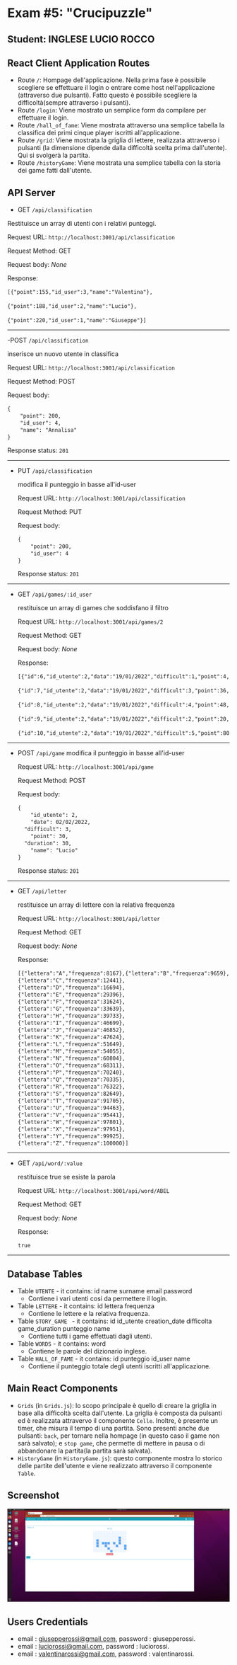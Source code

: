 # Exam #5: "Crucipuzzle"
## Student:  INGLESE LUCIO ROCCO


## React Client Application Routes

- Route `/`: Hompage dell'applicazione. Nella prima fase è possibile scegliere se effettuare il login o entrare come host nell'applicazione (attraverso due pulsanti). Fatto questo è possibile scegliere la difficoltà(sempre attraverso i pulsanti).
- Route `/login`: Viene mostrato un semplice form da compilare per effettuare il login.
- Route `/hall_of_fame`: Viene mostrata attraverso una semplice tabella la classifica dei primi cinque player iscritti all'applicazione.
- Route `/grid`: Viene mostrata la griglia di lettere, realizzata attraverso i pulsanti (la dimensione dipende dalla difficoltà scelta prima dall'utente). Qui si svolgerà la partita.
- Route `/historyGame`: Viene mostrata una semplice tabella con la storia dei game fatti dall'utente.

## API Server

- GET `/api/classification`

 Restituisce un array di utenti con i relativi punteggi.

  Request URL: `http://localhost:3001/api/classification`

  Request Method: GET

  Request body: _None_

  Response:

  ```
  [{"point":155,"id_user":3,"name":"Valentina"},

  {"point":188,"id_user":2,"name":"Lucio"},

  {"point":220,"id_user":1,"name":"Giuseppe"}]

  ```
* * * * * * * * * * * * * * * * * * * * * * * * * * * * * * 

  -POST `/api/classification`

  inserisce un nuovo utente in classifica

  Request URL: `http://localhost:3001/api/classification`

  Request Method: POST

  Request body:

  ```
  {
	  "point": 200,
	  "id_user": 4,
	  "name": "Annalisa"
  }
  ```

  Response status: `201 ` 

* * * * * * * * * * * * * * * * * * * * * * * * * * * * * * 

- PUT `/api/classification`

  modifica il punteggio in basse all'id-user

  Request URL: `http://localhost:3001/api/classification`

  Request Method: PUT

  Request body:

  ```
  {
	  "point": 200,
	  "id_user": 4
  }
  ```

  Response status: `201 ` 


* * * * * * * * * * * * * * * * * * * * * * * * * * * * * * 
- GET `/api/games/:id_user`

  restituisce un array di games che soddisfano il filtro

  Request URL: `http://localhost:3001/api/games/2`

  Request Method: GET

  Request body: _None_

  Response:

  ```
  [{"id":6,"id_utente":2,"data":"19/01/2022","difficult":1,"point":4,"duration":15},

  {"id":7,"id_utente":2,"data":"19/01/2022","difficult":3,"point":36,"duration":60},

  {"id":8,"id_utente":2,"data":"19/01/2022","difficult":4,"point":48,"duration":60},

  {"id":9,"id_utente":2,"data":"19/01/2022","difficult":2,"point":20,"duration":60},  

  {"id":10,"id_utente":2,"data":"19/01/2022","difficult":5,"point":80,"duration":60}]
  ```
* * * * * * * * * * * * * * * * * * * * * * * * * * * * * * 

- POST `/api/game`
  modifica il punteggio in basse all'id-user

  Request URL: `http://localhost:3001/api/game`

  Request Method: POST

  Request body:

  ```
  {
	  "id_utente": 2,
	  "date": 02/02/2022,
    "difficult": 3,
	  "point": 30,
    "duration": 30,
	  "name": "Lucio"
  }
  ```

  Response status: `201 `  

* * * * * * * * * * * * * * * * * * * * * * * * * * * * * * 

- GET `/api/letter`

  restituisce un array di lettere con la relativa frequenza 

  Request URL: `http://localhost:3001/api/letter`

  Request Method: GET

  Request body: _None_

  Response:
  ```
  [{"lettera":"A","frequenza":8167},{"lettera":"B","frequenza":9659},{"lettera":"C","frequenza":12441},{"lettera":"D","frequenza":16694},{"lettera":"E","frequenza":29396},{"lettera":"F","frequenza":31624},{"lettera":"G","frequenza":33639},{"lettera":"H","frequenza":39733},{"lettera":"I","frequenza":46699},{"lettera":"J","frequenza":46852},{"lettera":"K","frequenza":47624},{"lettera":"L","frequenza":51649},{"lettera":"M","frequenza":54055},{"lettera":"N","frequenza":60804},{"lettera":"O","frequenza":68311},{"lettera":"P","frequenza":70240},{"lettera":"Q","frequenza":70335},{"lettera":"R","frequenza":76322},{"lettera":"S","frequenza":82649},{"lettera":"T","frequenza":91705},{"lettera":"U","frequenza":94463},{"lettera":"V","frequenza":95441},{"lettera":"W","frequenza":97801},{"lettera":"X","frequenza":97951},{"lettera":"Y","frequenza":99925},{"lettera":"Z","frequenza":100000}]
  ``` 



* * * * * * * * * * * * * * * * * * * * * * * * * * * * * * 

- GET `/api/word/:value`

  restituisce true se esiste la parola

  Request URL: `http://localhost:3001/api/word/ABEL`

  Request Method: GET

  Request body: _None_

  Response:
  ```
  true
  ```     


* * * * * * * * * * * * * * * * * * * * * * * * * * * * * * 


## Database Tables

- Table `UTENTE` - it contains: id name surname email password
   - Contiene i vari utenti cosi da permettere il login.
- Table `LETTERE` - it contains: id lettera frequenza
   - Contiene le lettere e la relativa frequenza. 
- Table `STORY_GAME ` - it contains: id id_utente creation_date difficolta game_duration punteggio name
   - Contiene tutti i game effettuati dagli utenti.
- Table `WORDS` - it contains: word 
   - Contiene le parole del dizionario inglese.
- Table `HALL_OF_FAME` - it contains: id punteggio id_user name
   - Contiene il punteggio totale degli utenti iscritti all'applicazione.

## Main React Components

- `Grids` (in `Grids.js`): lo scopo principale è quello di creare la griglia in base alla difficoltà scelta dall'utente. La griglia è composta da pulsanti ed è realizzata attravervo il componente `Celle`. Inoltre, è presente un timer, che misura il tempo di una partita. Sono presenti anche due pulsanti: `back`, per tornare nella hompage  (in questo caso il game non sarà salvato); e `stop game`, che permette di mettere in pausa o di abbandonare la partita(la partita sarà salvata).  
- `HistoryGame` (in `HistoryGame.js`): questo componente mostra lo storico delle partite dell'utente e viene realizzato attraverso il componente `Table`.



## Screenshot

![Screenshot](./img/grids.png)

## Users Credentials

- email : giusepperossi@gmail.com, password : giusepperossi. 
- email : luciorossi@gmail.com, password : luciorossi. 
- email : valentinarossi@gmail.com, password : valentinarossi. 





